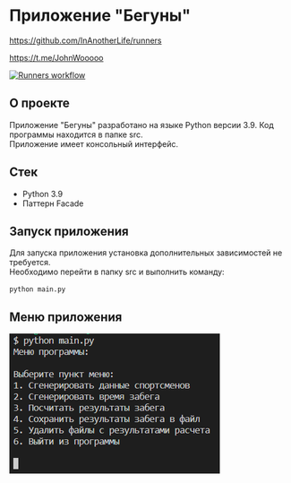 # Приложение "Бегуны"

https://github.com/InAnotherLife/runners

https://t.me/JohnWooooo

[![Runners workflow](https://github.com/InAnotherLife/runners/actions/workflows/main.yml/badge.svg)](https://github.com/InAnotherLife/runners/actions/workflows/main.yml)

## О проекте
Приложение "Бегуны" разработано на языке Python версии 3.9. Код программы находится в папке src.\
Приложение имеет консольный интерфейс.

## Стек
* Python 3.9
* Паттерн Facade

## Запуск приложения
Для запуска приложения установка дополнительных зависимостей не требуется.\
Необходимо перейти в папку src и выполнить команду:
```
python main.py
```

## Меню приложения

![Меню приложения](img/1.PNG)
